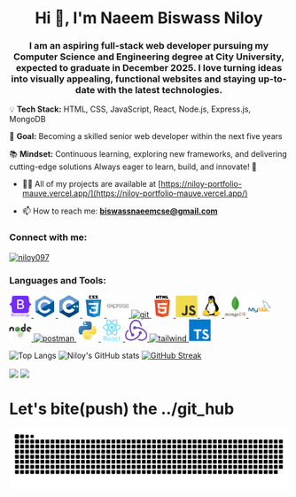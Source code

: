 <h1 align="center">Hi 👋, I'm Naeem Biswass Niloy</h1>
<h3 align="center">I am an aspiring full-stack web developer pursuing my Computer Science and Engineering degree at City University, expected to graduate in December 2025. I love turning ideas into visually appealing, functional websites and staying up-to-date with the latest technologies.
</h3>

<p>💡 <b>Tech Stack:</b> HTML, CSS, JavaScript, React, Node.js, Express.js, MongoDB</p> 
<p>🎯 <b>Goal:</b> Becoming a skilled senior web developer within the next five years</p> 
<p>📚 <b>Mindset:</b> Continuous learning, exploring new frameworks, and delivering cutting-edge solutions Always eager to learn, build, and innovate! 🚀</p>

- 👨‍💻 All of my projects are available at [https://niloy-portfolio-mauve.vercel.app/](https://niloy-portfolio-mauve.vercel.app/)

- 📫 How to reach me: **biswassnaeemcse@gmail.com**

<h3 align="left">Connect with me:</h3>
<p align="left">
<a href="https://linkedin.com/in/niloy097" target="blank"><img align="center" src="https://raw.githubusercontent.com/rahuldkjain/github-profile-readme-generator/master/src/images/icons/Social/linked-in-alt.svg" alt="niloy097" height="30" width="40" /></a>
</p>

<h3 align="left">Languages and Tools:</h3>
<p align="left"> <a href="https://getbootstrap.com" target="_blank" rel="noreferrer"> <img src="https://raw.githubusercontent.com/devicons/devicon/master/icons/bootstrap/bootstrap-plain-wordmark.svg" alt="bootstrap" width="40" height="40"/> </a> <a href="https://www.cprogramming.com/" target="_blank" rel="noreferrer"> <img src="https://raw.githubusercontent.com/devicons/devicon/master/icons/c/c-original.svg" alt="c" width="40" height="40"/> </a> <a href="https://www.w3schools.com/cpp/" target="_blank" rel="noreferrer"> <img src="https://raw.githubusercontent.com/devicons/devicon/master/icons/cplusplus/cplusplus-original.svg" alt="cplusplus" width="40" height="40"/> </a> <a href="https://www.w3schools.com/css/" target="_blank" rel="noreferrer"> <img src="https://raw.githubusercontent.com/devicons/devicon/master/icons/css3/css3-original-wordmark.svg" alt="css3" width="40" height="40"/> </a> <a href="https://expressjs.com" target="_blank" rel="noreferrer"> <img src="https://raw.githubusercontent.com/devicons/devicon/master/icons/express/express-original-wordmark.svg" alt="express" width="40" height="40"/> </a> <a href="https://git-scm.com/" target="_blank" rel="noreferrer"> <img src="https://www.vectorlogo.zone/logos/git-scm/git-scm-icon.svg" alt="git" width="40" height="40"/> </a> <a href="https://www.w3.org/html/" target="_blank" rel="noreferrer"> <img src="https://raw.githubusercontent.com/devicons/devicon/master/icons/html5/html5-original-wordmark.svg" alt="html5" width="40" height="40"/> </a> <a href="https://developer.mozilla.org/en-US/docs/Web/JavaScript" target="_blank" rel="noreferrer"> <img src="https://raw.githubusercontent.com/devicons/devicon/master/icons/javascript/javascript-original.svg" alt="javascript" width="40" height="40"/> </a> <a href="https://www.linux.org/" target="_blank" rel="noreferrer"> <img src="https://raw.githubusercontent.com/devicons/devicon/master/icons/linux/linux-original.svg" alt="linux" width="40" height="40"/> </a> <a href="https://www.mongodb.com/" target="_blank" rel="noreferrer"> <img src="https://raw.githubusercontent.com/devicons/devicon/master/icons/mongodb/mongodb-original-wordmark.svg" alt="mongodb" width="40" height="40"/> </a> <a href="https://www.mysql.com/" target="_blank" rel="noreferrer"> <img src="https://raw.githubusercontent.com/devicons/devicon/master/icons/mysql/mysql-original-wordmark.svg" alt="mysql" width="40" height="40"/> </a> <a href="https://nodejs.org" target="_blank" rel="noreferrer"> <img src="https://raw.githubusercontent.com/devicons/devicon/master/icons/nodejs/nodejs-original-wordmark.svg" alt="nodejs" width="40" height="40"/> </a> <a href="https://postman.com" target="_blank" rel="noreferrer"> <img src="https://www.vectorlogo.zone/logos/getpostman/getpostman-icon.svg" alt="postman" width="40" height="40"/> </a> <a href="https://www.python.org" target="_blank" rel="noreferrer"> <img src="https://raw.githubusercontent.com/devicons/devicon/master/icons/python/python-original.svg" alt="python" width="40" height="40"/> </a> <a href="https://reactjs.org/" target="_blank" rel="noreferrer"> <img src="https://raw.githubusercontent.com/devicons/devicon/master/icons/react/react-original-wordmark.svg" alt="react" width="40" height="40"/> </a> <a href="https://redux.js.org" target="_blank" rel="noreferrer"> <img src="https://raw.githubusercontent.com/devicons/devicon/master/icons/redux/redux-original.svg" alt="redux" width="40" height="40"/> </a> <a href="https://tailwindcss.com/" target="_blank" rel="noreferrer"> <img src="https://www.vectorlogo.zone/logos/tailwindcss/tailwindcss-icon.svg" alt="tailwind" width="40" height="40"/> </a> <a href="https://www.typescriptlang.org/" target="_blank" rel="noreferrer"> <img src="https://raw.githubusercontent.com/devicons/devicon/master/icons/typescript/typescript-original.svg" alt="typescript" width="40" height="40"/> </a> </p>

![Top Langs](https://github-readme-stats.vercel.app/api/top-langs/?username=biswass101&theme=tokyonight)
![Niloy's GitHub stats](https://github-readme-stats.vercel.app/api?username=biswass101&show_icons=true&theme=radical)
[![GitHub Streak](https://streak-stats.demolab.com/?user=biswass101&theme=dark)](https://git.io/streak-stats)

<img align ="center" width="400" src = "https://occ-0-8407-114.1.nflxso.net/dnm/api/v6/9pS1daC2n6UGc3dUogvWIPMR_OU/AAAABeIU9pDH8hperu-49HnaGn9k8lFcwrRkOface0jR7tkviffpXrLwVFK4L6ecN8QirwquqiwSvnwPgqC3FswIVLBiQNpXnfkfo2ztRzbhrz43BsZ2n01CH-JYGQ.jpg?r=f0c"/>
<img align ="center" width="400" src = "https://imgs.search.brave.com/_jsnEOYmF8Nnff34ZDH9b-2nfMJqmNQgY62eug2-_cw/rs:fit:860:0:0:0/g:ce/aHR0cHM6Ly90NC5m/dGNkbi5uZXQvanBn/LzA0LzM0LzE3LzUx/LzM2MF9GXzQzNDE3/NTExMl9mcDNOWHkz/ZTU1bkpTcFczejVy/dGpYT2dkZVY2NFhw/YS5qcGc"/>

# Let's bite(push) the ../git_hub
<picture>
  <source
    media="(prefers-color-scheme: dark)"
    srcset="https://raw.githubusercontent.com/platane/snk/output/github-contribution-grid-snake-dark.svg"
  />
  <source
    media="(prefers-color-scheme: light)"
    srcset="https://raw.githubusercontent.com/platane/snk/output/github-contribution-grid-snake.svg"
  />
  <img
    alt="github contribution grid snake animation"
    src="https://raw.githubusercontent.com/platane/snk/output/github-contribution-grid-snake.svg"
  />
</picture>




